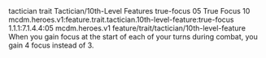 <ability>
  <metadata>
    <class>tactician</class>
    <feature_type>trait</feature_type>
    <file_dpath>Tactician/10th-Level Features</file_dpath>
    <item_id>true-focus</item_id>
    <item_index>05</item_index>
    <item_name>True Focus</item_name>
    <level>10</level>
    <scc>mcdm.heroes.v1:feature.trait.tactician.10th-level-feature:true-focus</scc>
    <scdc>1.1.1:7.1.4.4:05</scdc>
    <source>mcdm.heroes.v1</source>
    <type>feature/trait/tactician/10th-level-feature</type>
  </metadata>
  <effects>
    <effect type="mundane">When you gain focus at the start of each of your turns during combat, you gain 4 focus instead of 3.</effect>
  </effects>
</ability>
